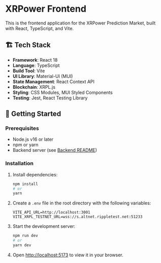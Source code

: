 # XRPower Frontend

This is the frontend application for the XRPower Prediction Market, built with React, TypeScript, and Vite.

## 🏗️ Tech Stack

- **Framework**: React 18
- **Language**: TypeScript
- **Build Tool**: Vite
- **UI Library**: Material-UI (MUI)
- **State Management**: React Context API
- **Blockchain**: XRPL.js
- **Styling**: CSS Modules, MUI Styled Components
- **Testing**: Jest, React Testing Library

## 🚀 Getting Started

### Prerequisites

- Node.js v16 or later
- npm or yarn
- Backend server (see [Backend README](../backend/README.md))

### Installation

1. Install dependencies:
   ```bash
   npm install
   # or
   yarn
   ```

2. Create a `.env` file in the root directory with the following variables:
   ```env
   VITE_API_URL=http://localhost:3001
   VITE_XRPL_TESTNET_URL=wss://s.altnet.rippletest.net:51233
   ```

3. Start the development server:
   ```bash
   npm run dev
   # or
   yarn dev
   ```

4. Open [http://localhost:5173](http://localhost:5173) to view it in your browser.